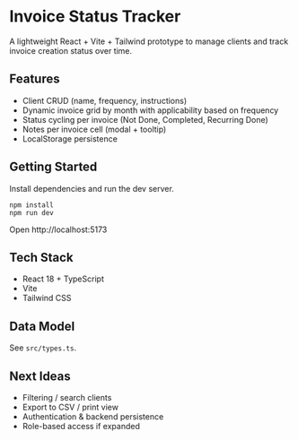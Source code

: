 # Invoice Status Tracker

A lightweight React + Vite + Tailwind prototype to manage clients and track invoice creation status over time.

## Features
- Client CRUD (name, frequency, instructions)
- Dynamic invoice grid by month with applicability based on frequency
- Status cycling per invoice (Not Done, Completed, Recurring Done)
- Notes per invoice cell (modal + tooltip)
- LocalStorage persistence

## Getting Started

Install dependencies and run the dev server.

```
npm install
npm run dev
```

Open http://localhost:5173

## Tech Stack
- React 18 + TypeScript
- Vite
- Tailwind CSS

## Data Model
See `src/types.ts`.

## Next Ideas
- Filtering / search clients
- Export to CSV / print view
- Authentication & backend persistence
- Role-based access if expanded
